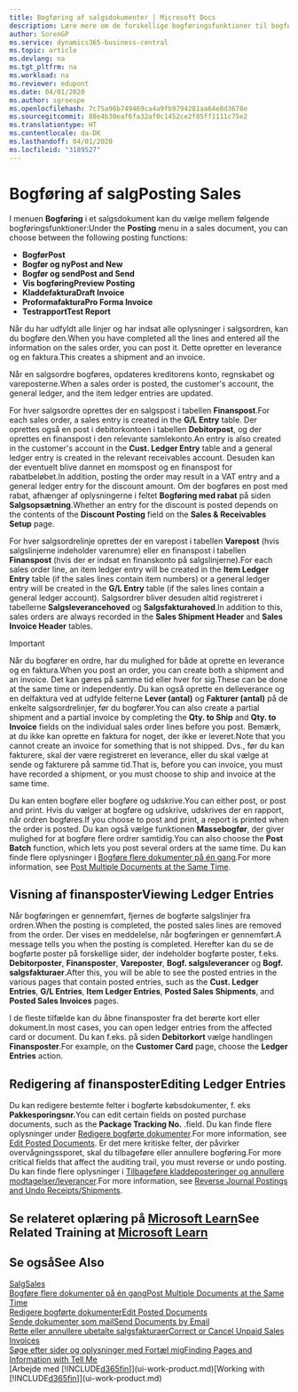 ```yaml
---
title: Bogføring af salgsdokumenter | Microsoft Docs
description: Lære mere om de forskellige bogføringsfunktioner til bogføring af salgsdokumenter, og hvordan du kan opdatere bogførte dokumenter.
author: SorenGP
ms.service: dynamics365-business-central
ms.topic: article
ms.devlang: na
ms.tgt_pltfrm: na
ms.workload: na
ms.reviewer: edupont
ms.date: 04/01/2020
ms.author: sgroespe
ms.openlocfilehash: 7c75a96b749469ca4a9fb9794281aa64e8d3678e
ms.sourcegitcommit: 88e4b30eaf6fa32af0c1452ce2f85ff1111c75e2
ms.translationtype: HT
ms.contentlocale: da-DK
ms.lasthandoff: 04/01/2020
ms.locfileid: "3189527"
---
```

# <a name="posting-sales"></a><span data-ttu-id="e2b88-103">Bogføring af salg</span><span class="sxs-lookup"><span data-stu-id="e2b88-103">Posting Sales</span></span>
<span data-ttu-id="e2b88-104">I menuen **Bogføring** i et salgsdokument kan du vælge mellem følgende bogføringsfunktioner:</span><span class="sxs-lookup"><span data-stu-id="e2b88-104">Under the **Posting** menu in a sales document, you can choose between the following posting functions:</span></span>

* <span data-ttu-id="e2b88-105">**Bogfør**</span><span class="sxs-lookup"><span data-stu-id="e2b88-105">**Post**</span></span>
* <span data-ttu-id="e2b88-106">**Bogfør og ny**</span><span class="sxs-lookup"><span data-stu-id="e2b88-106">**Post and New**</span></span>
* <span data-ttu-id="e2b88-107">**Bogfør og send**</span><span class="sxs-lookup"><span data-stu-id="e2b88-107">**Post and Send**</span></span>
* <span data-ttu-id="e2b88-108">**Vis bogføring**</span><span class="sxs-lookup"><span data-stu-id="e2b88-108">**Preview Posting**</span></span>
* <span data-ttu-id="e2b88-109">**Kladdefaktura**</span><span class="sxs-lookup"><span data-stu-id="e2b88-109">**Draft Invoice**</span></span>
* <span data-ttu-id="e2b88-110">**Proformafaktura**</span><span class="sxs-lookup"><span data-stu-id="e2b88-110">**Pro Forma Invoice**</span></span>
* <span data-ttu-id="e2b88-111">**Testrapport**</span><span class="sxs-lookup"><span data-stu-id="e2b88-111">**Test Report**</span></span>

<span data-ttu-id="e2b88-112">Når du har udfyldt alle linjer og har indsat alle oplysninger i salgsordren, kan du bogføre den.</span><span class="sxs-lookup"><span data-stu-id="e2b88-112">When you have completed all the lines and entered all the information on the sales order, you can post it.</span></span> <span data-ttu-id="e2b88-113">Dette opretter en leverance og en faktura.</span><span class="sxs-lookup"><span data-stu-id="e2b88-113">This creates a shipment and an invoice.</span></span>

<span data-ttu-id="e2b88-114">Når en salgsordre bogføres, opdateres kreditorens konto, regnskabet og vareposterne.</span><span class="sxs-lookup"><span data-stu-id="e2b88-114">When a sales order is posted, the customer's account, the general ledger, and the item ledger entries are updated.</span></span>

<span data-ttu-id="e2b88-115">For hver salgsordre oprettes der en salgspost i tabellen **Finanspost**.</span><span class="sxs-lookup"><span data-stu-id="e2b88-115">For each sales order, a sales entry is created in the **G/L Entry** table.</span></span> <span data-ttu-id="e2b88-116">Der oprettes også en post i debitorkontoen i tabellen **Debitorpost**, og der oprettes en finanspost i den relevante samlekonto.</span><span class="sxs-lookup"><span data-stu-id="e2b88-116">An entry is also created in the customer's account in the **Cust. Ledger Entry** table and a general ledger entry is created in the relevant receivables account.</span></span> <span data-ttu-id="e2b88-117">Desuden kan der eventuelt blive dannet en momspost og en finanspost for rabatbeløbet.</span><span class="sxs-lookup"><span data-stu-id="e2b88-117">In addition, posting the order may result in a VAT entry and a general ledger entry for the discount amount.</span></span> <span data-ttu-id="e2b88-118">Om der bogføres en post med rabat, afhænger af oplysningerne i feltet **Bogføring med rabat** på siden **Salgsopsætning**.</span><span class="sxs-lookup"><span data-stu-id="e2b88-118">Whether an entry for the discount is posted depends on the contents of the **Discount Posting** field on the **Sales & Receivables Setup** page.</span></span>

<span data-ttu-id="e2b88-119">For hver salgsordrelinje oprettes der en varepost i tabellen **Varepost** (hvis salgslinjerne indeholder varenumre) eller en finanspost i tabellen **Finanspost** (hvis der er indsat en finanskonto på salgslinjerne).</span><span class="sxs-lookup"><span data-stu-id="e2b88-119">For each sales order line, an item ledger entry will be created in the **Item Ledger Entry** table (if the sales lines contain item numbers) or a general ledger entry will be created in the **G/L Entry** table (if the sales lines contain a general ledger account).</span></span> <span data-ttu-id="e2b88-120">Salgsordrer bliver desuden altid registreret i tabellerne **Salgsleverancehoved** og **Salgsfakturahoved**.</span><span class="sxs-lookup"><span data-stu-id="e2b88-120">In addition to this, sales orders are always recorded in the **Sales Shipment Header** and **Sales Invoice Header** tables.</span></span>

> [!IMPORTANT]  
>   <span data-ttu-id="e2b88-121">Når du bogfører en ordre, har du mulighed for både at oprette en leverance og en faktura.</span><span class="sxs-lookup"><span data-stu-id="e2b88-121">When you post an order, you can create both a shipment and an invoice.</span></span> <span data-ttu-id="e2b88-122">Det kan gøres på samme tid eller hver for sig.</span><span class="sxs-lookup"><span data-stu-id="e2b88-122">These can be done at the same time or independently.</span></span> <span data-ttu-id="e2b88-123">Du kan også oprette en delleverance og en delfaktura ved at udfylde felterne **Lever (antal)** og **Fakturer (antal)** på de enkelte salgsordrelinjer, før du bogfører.</span><span class="sxs-lookup"><span data-stu-id="e2b88-123">You can also create a partial shipment and a partial invoice by completing the **Qty. to Ship** and **Qty. to Invoice** fields on the individual sales order lines before you post.</span></span> <span data-ttu-id="e2b88-124">Bemærk, at du ikke kan oprette en faktura for noget, der ikke er leveret.</span><span class="sxs-lookup"><span data-stu-id="e2b88-124">Note that you cannot create an invoice for something that is not shipped.</span></span> <span data-ttu-id="e2b88-125">Dvs., før du kan fakturere, skal der være registreret en leverance, eller du skal vælge at sende og fakturere på samme tid.</span><span class="sxs-lookup"><span data-stu-id="e2b88-125">That is, before you can invoice, you must have recorded a shipment, or you must choose to ship and invoice at the same time.</span></span>

<span data-ttu-id="e2b88-126">Du kan enten bogføre eller bogføre og udskrive.</span><span class="sxs-lookup"><span data-stu-id="e2b88-126">You can either post, or post and print.</span></span> <span data-ttu-id="e2b88-127">Hvis du vælger at bogføre og udskrive, udskrives der en rapport, når ordren bogføres.</span><span class="sxs-lookup"><span data-stu-id="e2b88-127">If you choose to post and print, a report is printed when the order is posted.</span></span> <span data-ttu-id="e2b88-128">Du kan også vælge funktionen **Massebogfør**, der giver mulighed for at bogføre flere ordrer samtidig.</span><span class="sxs-lookup"><span data-stu-id="e2b88-128">You can also choose the **Post Batch** function, which lets you post several orders at the same time.</span></span> <span data-ttu-id="e2b88-129">Du kan finde flere oplysninger i [Bogføre flere dokumenter på én gang](ui-batch-posting.md).</span><span class="sxs-lookup"><span data-stu-id="e2b88-129">For more information, see [Post Multiple Documents at the Same Time](ui-batch-posting.md).</span></span>

## <a name="viewing-ledger-entries"></a><span data-ttu-id="e2b88-130">Visning af finansposter</span><span class="sxs-lookup"><span data-stu-id="e2b88-130">Viewing Ledger Entries</span></span>
<span data-ttu-id="e2b88-131">Når bogføringen er gennemført, fjernes de bogførte salgslinjer fra ordren.</span><span class="sxs-lookup"><span data-stu-id="e2b88-131">When the posting is completed, the posted sales lines are removed from the order.</span></span> <span data-ttu-id="e2b88-132">Der vises en meddelelse, når bogføringen er gennemført.</span><span class="sxs-lookup"><span data-stu-id="e2b88-132">A message tells you when the posting is completed.</span></span> <span data-ttu-id="e2b88-133">Herefter kan du se de bogførte poster på forskellige sider, der indeholder bogførte poster, f.eks. **Debitorposter**, **Finansposter**, **Vareposter**, **Bogf. salgsleverancer** og **Bogf. salgsfakturaer**.</span><span class="sxs-lookup"><span data-stu-id="e2b88-133">After this, you will be able to see the posted entries in the various pages that contain posted entries, such as the **Cust. Ledger Entries**, **G/L Entries**, **Item Ledger Entries**, **Posted Sales Shipments**, and **Posted Sales Invoices** pages.</span></span>  

<span data-ttu-id="e2b88-134">I de fleste tilfælde kan du åbne finansposter fra det berørte kort eller dokument.</span><span class="sxs-lookup"><span data-stu-id="e2b88-134">In most cases, you can open ledger entries from the affected card or document.</span></span> <span data-ttu-id="e2b88-135">Du kan f.eks. på siden **Debitorkort** vælge handlingen **Finansposter**.</span><span class="sxs-lookup"><span data-stu-id="e2b88-135">For example, on the **Customer Card** page, choose the **Ledger Entries** action.</span></span>

## <a name="editing-ledger-entries"></a><span data-ttu-id="e2b88-136">Redigering af finansposter</span><span class="sxs-lookup"><span data-stu-id="e2b88-136">Editing Ledger Entries</span></span>
<span data-ttu-id="e2b88-137">Du kan redigere bestemte felter i bogførte købsdokumenter, f. eks **Pakkesporingsnr.**</span><span class="sxs-lookup"><span data-stu-id="e2b88-137">You can edit certain fields on posted purchase documents, such as the **Package Tracking No.**</span></span> <span data-ttu-id="e2b88-138">.</span><span class="sxs-lookup"><span data-stu-id="e2b88-138">field.</span></span> <span data-ttu-id="e2b88-139">Du kan finde flere oplysninger under [Redigere bogførte dokumenter](across-edit-posted-document.md).</span><span class="sxs-lookup"><span data-stu-id="e2b88-139">For more information, see [Edit Posted Documents](across-edit-posted-document.md).</span></span> <span data-ttu-id="e2b88-140">Er det mere kritiske felter, der påvirker overvågningssporet, skal du tilbageføre eller annullere bogføring.</span><span class="sxs-lookup"><span data-stu-id="e2b88-140">For more critical fields that affect the auditing trail, you must reverse or undo posting.</span></span> <span data-ttu-id="e2b88-141">Du kan finde flere oplysninger i [Tilbageføre kladdeposteringer og annullere modtagelser/leverancer](finance-how-reverse-journal-posting.md).</span><span class="sxs-lookup"><span data-stu-id="e2b88-141">For more information, see [Reverse Journal Postings and Undo Receipts/Shipments](finance-how-reverse-journal-posting.md).</span></span>

## <a name="see-related-training-at-microsoft-learn"></a><span data-ttu-id="e2b88-142">Se relateret oplæring på [Microsoft Learn](/learn/modules/ship-invoice-items-dynamics-365-business-central/index)</span><span class="sxs-lookup"><span data-stu-id="e2b88-142">See Related Training at [Microsoft Learn](/learn/modules/ship-invoice-items-dynamics-365-business-central/index)</span></span>

## <a name="see-also"></a><span data-ttu-id="e2b88-143">Se også</span><span class="sxs-lookup"><span data-stu-id="e2b88-143">See Also</span></span>
[<span data-ttu-id="e2b88-144">Salg</span><span class="sxs-lookup"><span data-stu-id="e2b88-144">Sales</span></span>](sales-manage-sales.md)  
[<span data-ttu-id="e2b88-145">Bogføre flere dokumenter på én gang</span><span class="sxs-lookup"><span data-stu-id="e2b88-145">Post Multiple Documents at the Same Time</span></span>](ui-batch-posting.md)  
[<span data-ttu-id="e2b88-146">Redigere bogførte dokumenter</span><span class="sxs-lookup"><span data-stu-id="e2b88-146">Edit Posted Documents</span></span>](across-edit-posted-document.md)  
[<span data-ttu-id="e2b88-147">Sende dokumenter som mail</span><span class="sxs-lookup"><span data-stu-id="e2b88-147">Send Documents by Email</span></span>](ui-how-send-documents-email.md)  
[<span data-ttu-id="e2b88-148">Rette eller annullere ubetalte salgsfakturaer</span><span class="sxs-lookup"><span data-stu-id="e2b88-148">Correct or Cancel Unpaid Sales Invoices</span></span>](sales-how-correct-cancel-sales-invoice.md)  
[<span data-ttu-id="e2b88-149">Søge efter sider og oplysninger med Fortæl mig</span><span class="sxs-lookup"><span data-stu-id="e2b88-149">Finding Pages and Information with Tell Me</span></span>](ui-search.md)  
<span data-ttu-id="e2b88-150">[Arbejde med [!INCLUDE[d365fin](includes/d365fin_md.md)]](ui-work-product.md)</span><span class="sxs-lookup"><span data-stu-id="e2b88-150">[Working with [!INCLUDE[d365fin](includes/d365fin_md.md)]](ui-work-product.md)</span></span>
